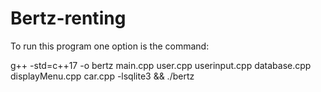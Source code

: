 # Bertz-renting
To run this program one option is the command:

g++ -std=c++17 -o bertz main.cpp user.cpp userinput.cpp database.cpp displayMenu.cpp car.cpp -lsqlite3 && ./bertz
